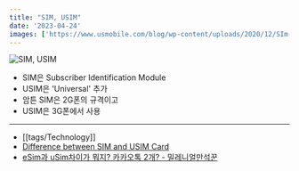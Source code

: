 ```yaml
---
title: "SIM, USIM"
date: '2023-04-24'
images: ['https://www.usmobile.com/blog/wp-content/uploads/2020/12/SIm-Card-Sizes-800x451.png']
---
```

![SIM, USIM](https://www.usmobile.com/blog/wp-content/uploads/2020/12/SIm-Card-Sizes-800x451.png)
- SIM은 Subscriber Identification Module
- USIM은 'Universal' 추가
- 암튼 SIM은 2G폰의 규격이고
- USIM은 3G폰에서 사용
---
- [[tags/Technology]]
- [Difference between SIM and USIM Card](https://www.differencebetween.info/difference-between-sim-and-usim-card)
- [eSim과 uSim차이가 뭐지? 카카오톡 2개? - 밀레니얼만석꾼](https://m.blog.naver.com/milmanly/222880959598)
